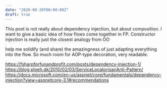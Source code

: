```yaml
---
date: "2020-08-20T00:00:00Z"
draft: true
---
```

This post is not really about dependency injection, but about composition. I want to give a basic idea of how flows come together in FP. Constructor injection is really just the closest analogy from OO

help me solidify (and share) the amazingness of just adapting everything into the flow. So much room for AOP-type decoration, very readable. 


https://fsharpforfunandprofit.com/posts/dependency-injection-1/
https://blog.ploeh.dk/2010/02/03/ServiceLocatorisanAnti-Pattern/
https://docs.microsoft.com/en-us/aspnet/core/fundamentals/dependency-injection?view=aspnetcore-3.1#recommendations
